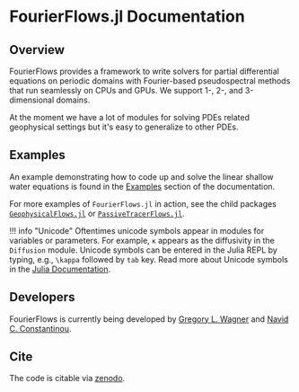 # FourierFlows.jl Documentation

## Overview

FourierFlows provides a framework to write solvers for partial differential equations on periodic domains with
Fourier-based pseudospectral methods that run seamlessly on CPUs and GPUs. We support 1-, 2-, and 3-dimensional domains.

At the moment we have a lot of modules for solving PDEs related geophysical settings but it's easy to generalize to other PDEs.

## Examples

An example demonstrating how to code up and solve the linear shallow water equations is found
in the [Examples](generated/OneDShallowWaterGeostrophicAdjustment/) section of the documentation.

For more examples of `FourierFlows.jl` in action, see the child packages
[`GeophysicalFlows.jl`](https://github.com/FourierFlows/GeophysicalFlows.jl) or [`PassiveTracerFlows.jl`](https://github.com/FourierFlows/PassiveTracerFlows.jl).

!!! info "Unicode"
    Oftentimes unicode symbols appear in modules for variables or parameters. For example,
    `κ` appears as the diffusivity in the `Diffusion` module. Unicode symbols can be entered 
    in the Julia REPL by typing, e.g., `\kappa` followed by `tab` key. Read more about Unicode 
    symbols in the [Julia Documentation](https://docs.julialang.org/en/v1/manual/unicode-input/).

## Developers

FourierFlows is currently being developed by [Gregory L. Wagner](https://glwagner.github.io) and 
[Navid C. Constantinou](http://www.navidconstantinou.com).

## Cite

The code is citable via [zenodo](https://doi.org/10.5281/zenodo.1161724).
